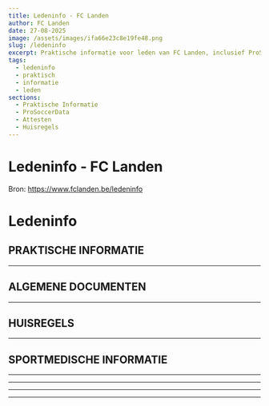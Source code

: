 ```yaml
---
title: Ledeninfo - FC Landen
author: FC Landen
date: 27-08-2025
image: /assets/images/ifa66e23c8e19fe48.png
slug: /ledeninfo
excerpt: Praktische informatie voor leden van FC Landen, inclusief ProSoccerData, attesten en huisregels.
tags:
  - ledeninfo
  - praktisch
  - informatie
  - leden
sections:
  - Praktische Informatie
  - ProSoccerData
  - Attesten
  - Huisregels
---
```


# Ledeninfo - FC Landen

Bron: https://www.fclanden.be/ledeninfo

# Ledeninfo

## PRAKTISCHE INFORMATIE

---

## ALGEMENE DOCUMENTEN

---

## HUISREGELS

---

## SPORTMEDISCHE INFORMATIE

---



---

---

---




